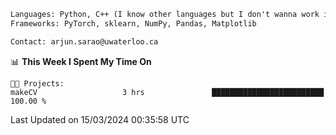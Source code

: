 ```txt
Languages: Python, C++ (I know other languages but I don't wanna work in em)
Frameworks: PyTorch, sklearn, NumPy, Pandas, Matplotlib

Contact: arjun.sarao@uwaterloo.ca
```

<!--START_SECTION:waka-->
📊 **This Week I Spent My Time On** 

```text
🐱‍💻 Projects: 
makeCV                   3 hrs               █████████████████████████   100.00 % 
```


 Last Updated on 15/03/2024 00:35:58 UTC
<!--END_SECTION:waka-->
